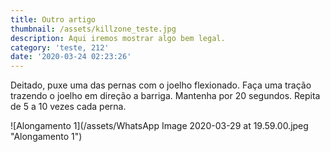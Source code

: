 ```yaml
---
title: Outro artigo
thumbnail: /assets/killzone_teste.jpg
description: Aqui iremos mostrar algo bem legal.
category: 'teste, 212'
date: '2020-03-24 02:23:26'
---
```

Deitado, puxe uma das pernas com o joelho flexionado. Faça uma tração trazendo o joelho em direção a barriga. Mantenha por 20 segundos. Repita de 5 a 10 vezes cada perna.



![Alongamento 1](/assets/WhatsApp Image 2020-03-29 at 19.59.00.jpeg "Alongamento 1")
